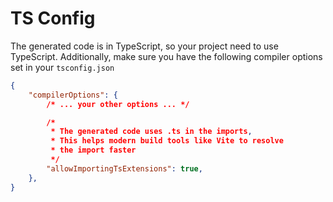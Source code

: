# TS Config

The generated code is in TypeScript, so your project need to use TypeScript.
Additionally, make sure you have the following compiler options set
in your `tsconfig.json`

```json
{
    "compilerOptions": {
        /* ... your other options ... */

        /* 
         * The generated code uses .ts in the imports,
         * This helps modern build tools like Vite to resolve
         * the import faster
         */
        "allowImportingTsExtensions": true,
    },
}
```
